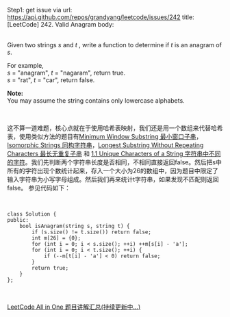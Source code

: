 Step1: get issue via url: https://api.github.com/repos/grandyang/leetcode/issues/242 
 title:[LeetCode] 242. Valid Anagram 
 body:  
  

Given two strings _s_ and _t_ , write a function to determine if _t_ is an anagram of _s_.

For example,  
_s_ = "anagram", _t_ = "nagaram", return true.  
_s_ = "rat", _t_ = "car", return false. 

**Note:**  
You may assume the string contains only lowercase alphabets.

 

这不算一道难题，核心点就在于使用哈希表映射，我们还是用一个数组来代替哈希表，使用类似方法的题目有[Minimum Window Substring 最小窗口子串](http://www.cnblogs.com/grandyang/p/4340948.html)，[Isomorphic Strings 同构字符串](http://www.cnblogs.com/grandyang/p/4465779.html)，[Longest Substring Without Repeating Characters 最长无重复子串](http://www.cnblogs.com/grandyang/p/4480780.html) 和 [1.1 Unique Characters of a String 字符串中不同的字符](http://www.cnblogs.com/grandyang/p/4648044.html)。我们先判断两个字符串长度是否相同，不相同直接返回false。然后把s中所有的字符出现个数统计起来，存入一个大小为26的数组中，因为题目中限定了输入字符串为小写字母组成。然后我们再来统计t字符串，如果发现不匹配则返回false。 参见代码如下：

 
    
    
    class Solution {
    public:
        bool isAnagram(string s, string t) {
            if (s.size() != t.size()) return false;
            int m[26] = {0};
            for (int i = 0; i < s.size(); ++i) ++m[s[i] - 'a'];
            for (int i = 0; i < t.size(); ++i) {
                if (--m[t[i] - 'a'] < 0) return false;
            }
            return true;
        }
    };

 

[LeetCode All in One 题目讲解汇总(持续更新中...)](http://www.cnblogs.com/grandyang/p/4606334.html)
